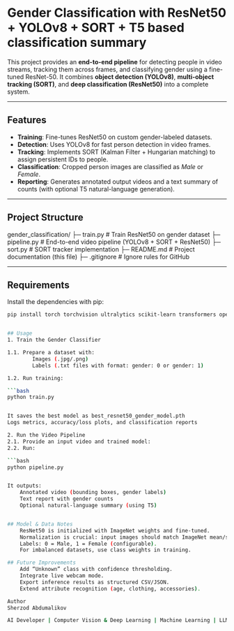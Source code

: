# Gender Classification with ResNet50 + YOLOv8 + SORT + T5 based classification summary

This project provides an **end-to-end pipeline** for detecting people in video streams, tracking them across frames, and classifying gender using a fine-tuned ResNet-50. It combines **object detection (YOLOv8)**, **multi-object tracking (SORT)**, and **deep classification (ResNet50)** into a complete system.

---

## Features
- **Training**: Fine-tunes ResNet50 on custom gender-labeled datasets.
- **Detection**: Uses YOLOv8 for fast person detection in video frames.
- **Tracking**: Implements SORT (Kalman Filter + Hungarian matching) to assign persistent IDs to people.
- **Classification**: Cropped person images are classified as *Male* or *Female*.
- **Reporting**: Generates annotated output videos and a text summary of counts (with optional T5 natural-language generation).

---

## Project Structure
gender_classification/
├─ train.py # Train ResNet50 on gender dataset
├─ pipeline.py # End-to-end video pipeline (YOLOv8 + SORT + ResNet50)
├─ sort.py # SORT tracker implementation
├─ README.md # Project documentation (this file)
├─ .gitignore # Ignore rules for GitHub


---

## Requirements
Install the dependencies with pip:

```bash
pip install torch torchvision ultralytics scikit-learn transformers opencv-python tqdm filterpy


## Usage
1. Train the Gender Classifier

1.1. Prepare a dataset with:
        Images (.jpg/.png)
        Labels (.txt files with format: gender: 0 or gender: 1)

1.2. Run training:

```bash
python train.py


It saves the best model as best_resnet50_gender_model.pth
Logs metrics, accuracy/loss plots, and classification reports

2. Run the Video Pipeline
2.1. Provide an input video and trained model:
2.2. Run:

```bash
python pipeline.py


It outputs:
    Annotated video (bounding boxes, gender labels)
    Text report with gender counts
    Optional natural-language summary (using T5)


## Model & Data Notes
    ResNet50 is initialized with ImageNet weights and fine-tuned.
    Normalization is crucial: input images should match ImageNet mean/std.
    Labels: 0 = Male, 1 = Female (configurable).
    For imbalanced datasets, use class weights in training.

## Future Improvements
    Add “Unknown” class with confidence thresholding.
    Integrate live webcam mode.
    Export inference results as structured CSV/JSON.
    Extend attribute recognition (age, clothing, accessories).

Author
Sherzod Abdumalikov

AI Developer | Computer Vision & Deep Learning | Machine Learning | LLM | NLP
